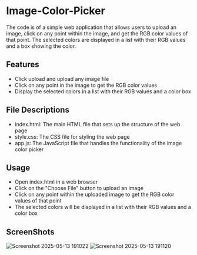 # Image-Color-Picker

The code is of a simple web application that allows users to upload an image, click on any point within the image, and get the RGB color values of that point. The selected colors are displayed in a list with their RGB values and a box showing the color.

## Features
- Click upload and upload any image file 
- Click on any point in the image to get the RGB color values
- Display the selected colors in a list with their RGB values and a color box

## File Descriptions
- index.html: The main HTML file that sets up the structure of the web page
- style.css: The CSS file for styling the web page
- app.js: The JavaScript file that handles the functionality of the image color picker
  
## Usage
- Open index.html in a web browser
- Click on the "Choose File" button to upload an image
- Click on any point within the uploaded image to get the RGB color values of that point
- The selected colors will be displayed in a list with their RGB values and a color box

## ScreenShots
![Screenshot 2025-05-13 191022](https://github.com/user-attachments/assets/bf137fc3-c0c2-424d-be88-095291849c31)
![Screenshot 2025-05-13 191120](https://github.com/user-attachments/assets/6f5ecf89-e591-41df-b9cc-b907622f0ca3)
